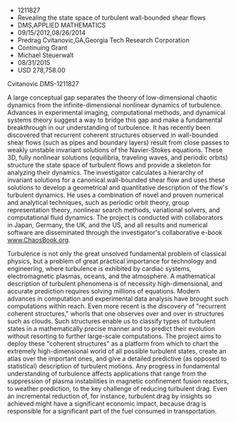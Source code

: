 
* 1211827
* Revealing the state space of turbulent wall-bounded shear flows
* DMS,APPLIED MATHEMATICS
* 09/15/2012,08/26/2014
* Predrag Cvitanovic,GA,Georgia Tech Research Corporation
* Continuing Grant
* Michael Steuerwalt
* 08/31/2015
* USD 278,758.00

Cvitanovic DMS-1211827

A large conceptual gap separates the theory of low-dimensional chaotic dynamics
from the infinite-dimensional nonlinear dynamics of turbulence. Advances in
experimental imaging, computational methods, and dynamical systems theory
suggest a way to bridge this gap and make a fundamental breakthrough in our
understanding of turbulence. It has recently been discovered that recurrent
coherent structures observed in wall-bounded shear flows (such as pipes and
boundary layers) result from close passes to weakly unstable invariant solutions
of the Navier-Stokes equations. These 3D, fully nonlinear solutions (equilibria,
traveling waves, and periodic orbits) structure the state space of turbulent
flows and provide a skeleton for analyzing their dynamics. The investigator
calculates a hierarchy of invariant solutions for a canonical wall-bounded shear
flow and uses these solutions to develop a geometrical and quantitative
description of the flow's turbulent dynamics. He uses a combination of novel and
proven numerical and analytical techniques, such as periodic orbit theory, group
representation theory, nonlinear search methods, variational solvers, and
computational fluid dynamics. The project is conducted with collaborators in
Japan, Germany, the UK, and the US, and all results and numerical software are
disseminated through the investigator's collaborative e-book www.ChaosBook.org.

Turbulence is not only the great unsolved fundamental problem of classical
physics, but a problem of great practical importance for technology and
engineering, where turbulence is exhibited by cardiac systems, electromagnetic
plasmas, oceans, and the atmosphere. A mathematical description of turbulent
phenomena is of necessity high-dimensional, and accurate prediction requires
solving millions of equations. Modern advances in computation and experimental
data analysis have brought such computations within reach. Even more recent is
the discovery of "recurrent coherent structures," whorls that one observes over
and over in structures such as clouds. Such structures enable us to classify
types of turbulent states in a mathematically precise manner and to predict
their evolution without resorting to further large-scale computations. The
project aims to deploy these "coherent structures" as a platform from which to
chart the extremely high-dimensional world of all possible turbulent states,
create an atlas over the important ones, and give a detailed predictive (as
opposed to statistical) description of turbulent motions. Any progress in
fundamental understanding of turbulence affects applications that range from the
suppression of plasma instabilities in magnetic confinement fusion reactors, to
weather prediction, to the key challenge of reducing turbulent drag. Even an
incremental reduction of, for instance, turbulent drag by insights so achieved
might have a significant economic impact, because drag is responsible for a
significant part of the fuel consumed in transportation.
